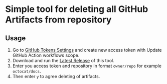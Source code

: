 # Simple tool for deleting all GitHub Artifacts from repository

## Usage

1. Go to [GitHub Tokens Settings](https://github.com/settings/tokens) and create new access token with Update GitHub Action workflows scope.
2. Download and run the [Latest Release](https://github.com/rinrab/artifact-cleanup/releases/latest/download/artifact-cleanup.exe) of this tool.
3. Enter you access token and repository in format `owner/repo` for example `octocat/docs`.
4. Then enter `y` to agree deleting of artifacts.
